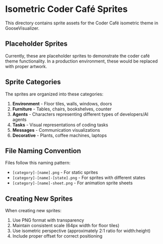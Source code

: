 # Isometric Coder Café Sprites

This directory contains sprite assets for the Coder Café isometric theme in GooseVisualizer.

## Placeholder Sprites

Currently, these are placeholder sprites to demonstrate the coder café theme functionality. In a production environment, these would be replaced with proper artwork.

## Sprite Categories

The sprites are organized into these categories:

1. **Environment** - Floor tiles, walls, windows, doors
2. **Furniture** - Tables, chairs, bookshelves, counter
3. **Agents** - Characters representing different types of developers/AI agents
4. **Tasks** - Visual representations of coding tasks
5. **Messages** - Communication visualizations
6. **Decorative** - Plants, coffee machines, laptops

## File Naming Convention

Files follow this naming pattern:
- `[category]-[name].png` - For static sprites
- `[category]-[name]-[state].png` - For sprites with different states
- `[category]-[name]-sheet.png` - For animation sprite sheets

## Creating New Sprites

When creating new sprites:
1. Use PNG format with transparency
2. Maintain consistent scale (64px width for floor tiles)
3. Use isometric perspective (approximately 2:1 ratio for width:height)
4. Include proper offset for correct positioning